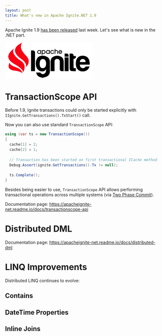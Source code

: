 ```yaml
---
layout: post
title: What's new in Apache Ignite.NET 1.9
---
```


Apache Ignite 1.9 [has been released](https://ignite.apache.org/news.html#apache-ignite-1.9-release) last week. Let's see what is new in the .NET part.

![ignite logo](../images/ignite_logo.png)

# TransactionScope API

Before 1.9, Ignite transactions could only be started explicitly with `IIgnite.GetTransactions().TxStart()` call.

Now you can also use standard `TransactionScope` API:

```cs
using (var ts = new TransactionScope())
{
  cache[1] = 2;
  cache[2] = 1;

  // Transaction has been started on first transactional ICache method call.
  Debug.Assert(ignite.GetTransactions().Tx != null);

  ts.Complete();
}
```

Besides being easier to use, `TransactionScope` API allows performing transactional operations across multiple systems (via [Two Phase Commit](https://en.wikipedia.org/wiki/Two-phase_commit_protocol)).



Documentation page: https://apacheignite-net.readme.io/docs/transactionscope-api

# Distributed DML

Documentation page: https://apacheignite-net.readme.io/docs/distributed-dml

# LINQ Improvements

Distributed LINQ continues to evolve:

## Contains

## DateTime Properties

## Inline Joins
